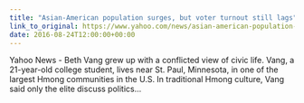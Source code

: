 ```yaml
---
title: "Asian-American population surges, but voter turnout still lags"
link_to_original: https://www.yahoo.com/news/asian-american-population-surges-voter-090000833.html  
date: 2016-08-24T12:00:00+00:00
---
```

  
Yahoo News - Beth Vang grew up with a conflicted view of civic life. Vang, a 21-year-old college student, lives near St. Paul, Minnesota, in one of the largest Hmong communities in the U.S. In traditional Hmong culture, Vang said only the elite discuss politics...  


